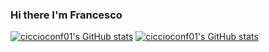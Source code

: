 ### Hi there I'm Francesco

<!--
**ciccioconf01/ciccioconf01** is a ✨ _special_ ✨ repository because its `README.md` (this file) appears on your GitHub profile.

Here are some ideas to get you started:

- 🔭 I’m currently working on ...
 🌱 I’m currently learning computer engineering at the Polytechnic of Turin
- 👯 I’m looking to collaborate on ...
- 🤔 I’m looking for help with ...
- 💬 Ask me about ...
- 📫 How to reach me: ...
- 😄 Pronouns: ...
- ⚡ Fun fact: ...
-->
[![ciccioconf01's GitHub stats](https://github-readme-stats.vercel.app/api?username=ciccioconf01&theme=dracula)](https://github.com/ciccioconf01)
[![ciccioconf01's GitHub stats](https://github-readme-stats.vercel.app/api/top-langs/?username=ciccioconf01&theme=dracula&layout=compact)](https://github.com/ciccioconf01)
